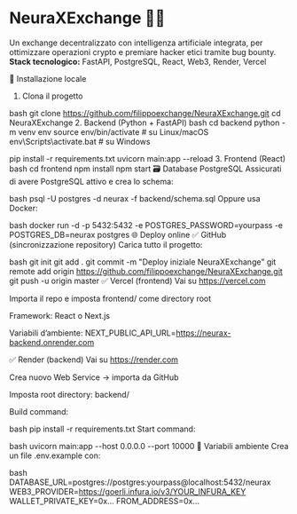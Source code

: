 # NeuraXExchange 🧠💱

Un exchange decentralizzato con intelligenza artificiale integrata, per ottimizzare operazioni crypto e premiare hacker etici tramite bug bounty.  
**Stack tecnologico:** FastAPI, PostgreSQL, React, Web3, Render, Vercel

🔧 Installazione locale
 1. Clona il progetto

bash
git clone https://github.com/filippoexchange/NeuraXExchange.git
cd NeuraXExchange
2. Backend (Python + FastAPI)
bash
cd backend
python -m venv env
source env/bin/activate   # su Linux/macOS
env\Scripts\activate.bat  # su Windows

pip install -r requirements.txt
uvicorn main:app --reload
3. Frontend (React)
bash
cd frontend
npm install
npm start
🗃️ Database PostgreSQL
Assicurati di avere PostgreSQL attivo e crea lo schema:

bash
psql -U postgres -d neurax -f backend/schema.sql
Oppure usa Docker:

bash
docker run -d -p 5432:5432 -e POSTGRES_PASSWORD=yourpass -e POSTGRES_DB=neurax postgres
🌐 Deploy online
✅ GitHub (sincronizzazione repository)
Carica tutto il progetto:

bash
git init
git add .
git commit -m "Deploy iniziale NeuraXExchange"
git remote add origin https://github.com/filippoexchange/NeuraXExchange.git
git push -u origin master
✅ Vercel (frontend)
Vai su https://vercel.com

Importa il repo e imposta frontend/ come directory root

Framework: React o Next.js

Variabili d’ambiente: NEXT_PUBLIC_API_URL=https://neurax-backend.onrender.com

✅ Render (backend)
Vai su https://render.com

Crea nuovo Web Service → importa da GitHub

Imposta root directory: backend/

Build command:

bash
pip install -r requirements.txt
Start command:

bash
uvicorn main:app --host 0.0.0.0 --port 10000
📂 Variabili ambiente
Crea un file .env.example con:

bash
DATABASE_URL=postgres://postgres:yourpass@localhost:5432/neurax
WEB3_PROVIDER=https://goerli.infura.io/v3/YOUR_INFURA_KEY
WALLET_PRIVATE_KEY=0x...
FROM_ADDRESS=0x...